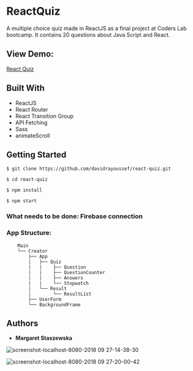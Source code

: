 # ReactQuiz
A multiple choice quiz made in ReactJS as a final project at Coders Lab bootcamp.
It contains 20 questions about Java Script and React.

## View Demo:
[React Quiz](https://megfan.github.io)

## Built With

* ReactJS
* React Router
* React Transition Group
* API Fetching
* Sass
* animateScroll

## Getting Started

    $ git clone https://github.com/davidrayoussef/react-quiz.git
    
    $ cd react-quiz
    
    $ npm install
    
    $ npm start

### What needs to be done: Firebase connection

### App Structure:

        Main
        └── Creator
            ├── App
            |   ├── Quiz
            |   |    ├── Question
            |   |    ├── QuestionCounter
            |   |    ├── Answers
            |   |    └── Stopwatch
            |   └── Result
            |        └── ResultList
            ├── UserForm
            └── BackgroundFrame

## Authors

* **Margaret Staszewska**

![screenshot-localhost-8080-2018 09 27-14-38-30](https://user-images.githubusercontent.com/35031023/46164651-de912980-c28e-11e8-84f0-abfe8055b038.png)

![screenshot-localhost-8080-2018 09 27-20-00-42](https://user-images.githubusercontent.com/35031023/46165124-19e02800-c290-11e8-9ead-7014b6e6582b.png)